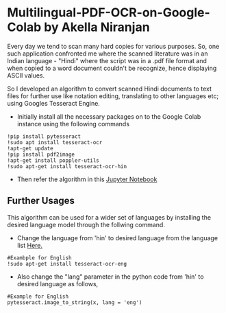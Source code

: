 # Multilingual-PDF-OCR-on-Google-Colab by Akella Niranjan
Every day we tend to scan many hard copies for various purposes. So, one such application confronted me where the scanned literature was in an Indian language - "Hindi" where the script was in a .pdf file format and when copied to a word document couldn't be recognize, hence displaying ASCII values.

So I developed an algorithm to convert scanned Hindi documents to text files for further use like notation editing, translating to other languages etc; using Googles Tesseract Engine. 

- Initially install all the necessary packages on to the Google Colab instance using the following commands
```
!pip install pytesseract
!sudo apt install tesseract-ocr
!apt-get update
!pip install pdf2image
!apt-get install poppler-utils
!sudo apt-get install tesseract-ocr-hin
```

- Then refer the algorithm in this <a href='Hindi_OCR.ipynb'>Jupyter Notebook</a>

## Further Usages

This algorithm can be used for a wider set of languages by installing the desired language model through the follwing command. 

- Change the language from 'hin' to desired language from the language list <a href = 'https://tesseract-ocr.github.io/tessdoc/Data-Files-in-different-versions.html'>Here.</a>
```
#Exambple for English
!sudo apt-get install tesseract-ocr-eng
```
- Also change the "lang" parameter in the python code from 'hin' to desired language as follows,
```
#Example for English
pytesseract.image_to_string(x, lang = 'eng')
```